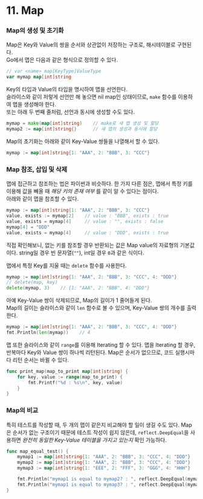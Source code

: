 # 11. Map

### Map의 생성 및 초기화
Map은 Key와 Value의 쌍을 순서와 상관없이 저장하는 구조로, 해시테이블로 구현된다.\
Go에서 맵은 다음과 같은 형식으로 정의할 수 있다.

```go
// var <name> map[KeyType]ValueType
var mymap map[int]string
```

Key의 타입과 Value의 타입을 명시하여 맵을 선언한다.\
슬라이스와 같이 저렇게 선언만 해 놓으면 nil map인 상태이므로, `make` 함수를 이용하여 맵을 생성해야 한다.\
또는 아래 두 번째 줄처럼, 선언과 동시에 생성할 수도 있다.

```go
mymap = make(map[int]string)    // make로 새 맵 생성 및 할당
mymap2 := map[int]string{}      // 새 맵의 생성과 동시에 할당
```

Map의 초기화는 아래와 같이 Key-Value 쌍들을 나열해서 할 수 있다.

```go
mymap := map[int]string{1: "AAA", 2: "BBB", 3: "CCC"}
```

### Map 참조, 삽입 및 삭제

맵에 접근하고 참조하는 법은 파이썬과 비슷하다. 한 가지 다른 점은, 맵에서 특정 키를 이용해 값을 빼올 때 _해당 키의 존재 여부_ 를 같이 알 수 있다는 점이다.\
아래와 같이 맵을 참조할 수 있다.

```go
mymap := map[int]string{1: "AAA", 2: "BBB", 3: "CCC"}
value, exists := mymap[2]    // value : "BBB", exists : true
value, exists = mymap[4]     // value : "", exists : false
mymap[4] = "DDD"
value, exists = mymap[4]     // value : "DDD", exists : true
```

직접 확인해보니, 없는 키를 참조할 경우 반환되는 값은 Map value의 자료형의 기본값이다. string일 경우 빈 문자열(`""`), int일 경우 `0`과 같은 식이다.

맵에서 특정 Key를 지울 때는 `delete` 함수를 사용한다.

```go
mymap := map[int]string{1: "AAA", 2: "BBB", 3: "CCC", 4: "DDD"}
// delete(map, key)
delete(mymap, 3)    // {1: "AAA", 2: "BBB", 4: "DDD"}
```

아예 Key-Value 쌍이 삭제되므로, Map의 길이가 1 줄어들게 된다.\
Map의 길이는 슬라이스와 같이 `len` 함수로 볼 수 있으며, Key-Value 쌍의 개수를 출력한다.

```go
mymap := map[int]string{1: "AAA", 2: "BBB", 3: "CCC", 4: "DDD"}
fmt.Println(len(mymap))    // 4
```

맵 또한 슬라이스와 같이 `range`를 이용해 Iterating 할 수 있다. 맵을 Iterating 할 경우, 반복마다 Key와 Value 쌍이 하나씩 리턴된다. Map은 순서가 없으므로, 코드 실행시마다 리턴 순서는 바뀔 수 있다.

```go
func print_map(map_to_print map[int]string) {
    for key, value := range(map_to_print) {
        fmt.Printf("%d : %s\n", key, value)
    }
}
```

### Map의 비교

특히 테스트를 작성할 때, 두 개의 맵이 같은지 비교해야 할 일이 생길 수도 있다. Map은 순서가 없는 구조이기 때문에 테스트 작성이 쉽지 않은데, `reflect.DeepEqual`을 사용하면 _완전히 동일한 Key-Value 테이블을 가지고 있는지_ 확인 가능하다.

```go
func map_equal_test() {
    mymap1 := map[int]string{1: "AAA", 2: "BBB", 3: "CCC", 4: "DDD"}
    mymap2 := map[int]string{1: "AAA", 2: "BBB", 3: "CCC", 4: "DDD"}
    mymap3 := map[int]string{1: "EEE", 2: "FFF", 3: "GGG", 4: "HHH"}

    fmt.Println("mymap1 is equal to mymap2? : ", reflect.DeepEqual(mymap1, mymap2))     // true
    fmt.Println("mymap1 is equal to mymap3? : ", reflect.DeepEqual(mymap1, mymap3))     // false
}
```
